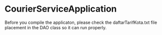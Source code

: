 # CourierServiceApplication
Before you compile the applicaton, please check the daftarTarifKota.txt file placement in the DAO class so it can run properly.
